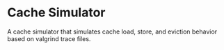 # Cache Simulator
A cache simulator that simulates cache load, store, and eviction behavior based on valgrind trace files.
